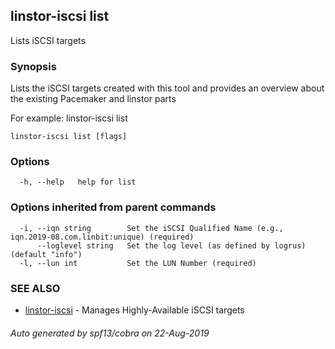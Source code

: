 ## linstor-iscsi list

Lists iSCSI targets

### Synopsis

Lists the iSCSI targets created with this tool and provides an overview
about the existing Pacemaker and linstor parts

For example:
linstor-iscsi list

```
linstor-iscsi list [flags]
```

### Options

```
  -h, --help   help for list
```

### Options inherited from parent commands

```
  -i, --iqn string        Set the iSCSI Qualified Name (e.g., iqn.2019-08.com.linbit:unique) (required)
      --loglevel string   Set the log level (as defined by logrus) (default "info")
  -l, --lun int           Set the LUN Number (required)
```

### SEE ALSO

* [linstor-iscsi](linstor-iscsi.md)	 - Manages Highly-Available iSCSI targets

###### Auto generated by spf13/cobra on 22-Aug-2019
